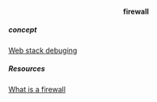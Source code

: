 <h4><center>firewall</center></h4>
<h5>concept</h5>
<a href="https://intranet.alxswe.com/concepts/68">Web stack debuging</a>
<h5>Resources</h5>
<a href="https://intranet.alxswe.com/rltoken/vjB4LyHRdtEImzZcuD89ZQ">What is a firewall</a>
